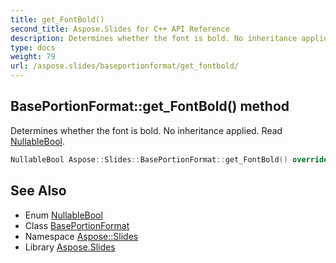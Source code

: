 ```yaml
---
title: get_FontBold()
second_title: Aspose.Slides for C++ API Reference
description: Determines whether the font is bold. No inheritance applied. Read NullableBool.
type: docs
weight: 79
url: /aspose.slides/baseportionformat/get_fontbold/
---
```

## BasePortionFormat::get_FontBold() method


Determines whether the font is bold. No inheritance applied. Read [NullableBool](../../nullablebool/).

```cpp
NullableBool Aspose::Slides::BasePortionFormat::get_FontBold() override
```

## See Also

* Enum [NullableBool](../../nullablebool/)
* Class [BasePortionFormat](../)
* Namespace [Aspose::Slides](../../)
* Library [Aspose.Slides](../../../)